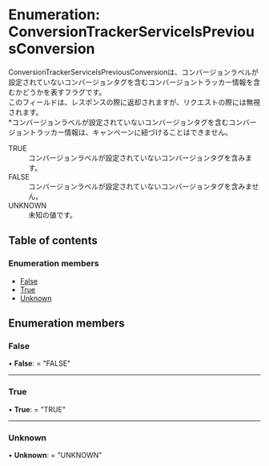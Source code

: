 # Enumeration: ConversionTrackerServiceIsPreviousConversion


<div lang=\"ja\"> ConversionTrackerServiceIsPreviousConversionは、コンバージョンラベルが設定されていないコンバージョンタグを含むコンバージョントラッカー情報を含むかどうかを表すフラグです。<br> このフィールドは、レスポンスの際に返却されますが、リクエストの際には無視されます。<br> *コンバージョンラベルが設定されていないコンバージョンタグを含むコンバージョントラッカー情報は、キャンペーンに紐づけることはできません。 </div>  <dl class=term>   <dt class=\"term__item\">TRUE</dt>   <dd class=\"term__desc\"><span lang=\"ja\">コンバージョンラベルが設定されていないコンバージョンタグを含みます。</span></dd>   <dt class=\"term__item\">FALSE</dt>   <dd class=\"term__desc\"><span lang=\"ja\">コンバージョンラベルが設定されていないコンバージョンタグを含みません。</span></dd>   <dt class=\"term__item\">UNKNOWN</dt>   <dd class=\"term__desc\"><span lang=\"ja\">未知の値です。</span></dd> </dl>

## Table of contents

### Enumeration members

- [False](conversiontrackerserviceispreviousconversion.md#false)
- [True](conversiontrackerserviceispreviousconversion.md#true)
- [Unknown](conversiontrackerserviceispreviousconversion.md#unknown)

## Enumeration members

### False

• **False**: = "FALSE"

___

### True

• **True**: = "TRUE"

___

### Unknown

• **Unknown**: = "UNKNOWN"
